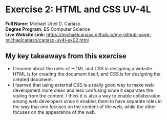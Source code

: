 # Exercise 2: HTML and CSS UV-4L

**Full Name:** Michael Uriel D. Cariaso <br/>
**Degree Program:** BS Computer Science <br/>
**Live Website Link:** https://michaelcariaso.github.io/my-github-page-michaelcariaso/cariaso-uv4l-ex02.html <br/>

## My key takeaways from this exercise
- I learned about the roles of HTML and CSS in designing a website. HTML is for creating the document itself, and CSS is for designing the created document.
- I learned that using external CSS is a really good way to make web development more clean and less confusing since it separates the styling from the content. I think it is also a way to enable collaboration among web developers since it enables them to have separate roles in the way that one focuses on the content of the web, while the other focuses on the appearance of the web. 
